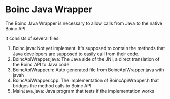 # Boinc Java Wrapper

The Boinc Java Wrapper is necessary to allow calls from Java to the native Boinc API.

It consists of several files:

1. Boinc.java: Not yet implement. It's supposed to contain the methods that Java developers are supposed to easily call from their code.
2. BoincApiWrapper.java: The Java side of the JNI, a direct translation of the Boinc API to Java code
3. BoincApiWrapper.h: Auto generated file from BoincApiWrapper.java with javah
4. BoincApiWrapper.cpp: The implementation of BoincApiWrapper.h that bridges the method calls to Boinc API
5. MainJava.java: Java program that tests if the implementation works